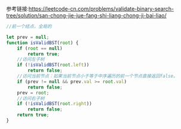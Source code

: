 参考链接:https://leetcode-cn.com/problems/validate-binary-search-tree/solution/san-chong-jie-jue-fang-shi-liang-chong-ji-bai-liao/
```javascript
//前一个结点，全局的

let prev = null;
function isValidBST(root) {
    if (root == null)
        return true;
    //访问左子树
    if (!isValidBST(root.left))
        return false;
    //访问当前节点：如果当前节点小于等于中序遍历的前一个节点直接返回false。
    if (prev != null && prev.val >= root.val)
        return false;
    prev = root;
    //访问右子树
    if (!isValidBST(root.right))
        return false;
    return true;
}


```